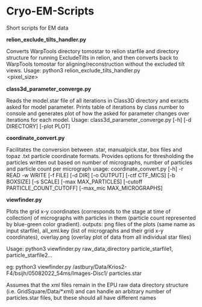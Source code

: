 # Cryo-EM-Scripts
Short scripts for EM data

**relion_exclude_tilts_handler.py**

Converts WarpTools directory tomostar to relion starfile and directory structure for running ExcludeTilts in relion, and then converts back to WarpTools tomostar for aligning/reconstruction without the excluded tilt views. 
Usage: python3 relion_exclude_tilts_handler.py <option> <pixel_size>


**class3d_parameter_converge.py**

Reads the model.star file of all iterations in Class3D directory and exracts asked for model parameter. Prints table of iterations by class number to console and generates plot of how the asked for parameter changes over iterations for each model.
Usage: class3d_parameter_converge.py [-h] [-d DIRECTORY] [-plot PLOT]



**coordinate_convert.py**

Facilitates the conversion between .star, manualpick.star, box files and topaz .txt particle coordinate formats. Provides options for thresholding the particles written out based on number of micrographs, number of particles and particle count per micrograph
usage: coordinate_convert.py [-h] -r READ -w WRITE [-f FILE] [-d DIR] [-o OUTPUT] [-ctf CTF_MICS] [-b BOXSIZE] [-s SCALE] [-max MAX_PARTICLES] [-cutoff PARTICLE_COUNT_CUTOFF]  [-max_mic MAX_MICROGRAPHS]


**viewfinder.py**

Plots the grid x-y coordinates (corresponds to the stage at time of collection) of micrographs with particles in them (particle count represented by blue-green color gradient). 
outputs: png files of the plots (same name as input starfile), all_xml.key (list of micrographs and their grid x-y coordinates), overlay.png (overlay plot of data from all individual star files)

Usage:
python3 viewfinder.py raw_data_directory particle_starfile1, particle_starfile2...

eg: python3 viewfinder.py /astbury/Data/Krios2-F4/bsijh/05082022_54ms/Images-Disc1/ particles.star

Assumes that the xml files remain in the EPU raw data directory structure (i.e. GridSquare/Data/*xml) and can handle an arbitrary number of particles.star files, but these should all have different names
